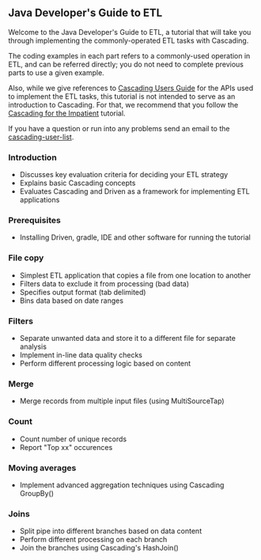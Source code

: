 ## Java Developer's Guide to ETL

Welcome to the Java Developer's Guide to ETL, a tutorial that will take you 
through implementing the commonly-operated ETL tasks with Cascading. 

The coding examples in each part refers to a commonly-used operation in ETL, 
and can be referred directly; you do not need to complete previous parts to 
use a given example. 

Also, while we give references to [Cascading Users Guide](http://docs.cascading.org/cascading/2.5/userguide/html) 
for the APIs used to implement the ETL tasks, this tutorial is not intended to 
serve as an introduction to Cascading. For that, we recommend that you follow
the [Cascading for the Impatient](http://docs.cascading.org/impatient) tutorial.

If you have a question or run into any problems send an email to 
the [cascading-user-list](https://groups.google.com/forum/#!forum/cascading-user).

### Introduction
* Discusses key evaluation criteria for deciding your ETL strategy
* Explains basic Cascading concepts
* Evaluates Cascading and Driven as a framework for implementing ETL applications

### Prerequisites
* Installing Driven, gradle, IDE and other software for running the tutorial

### File copy
* Simplest ETL application that copies a file from one location to another
* Filters data to exclude it from processing (bad data)
* Specifies output format (tab delimited)
* Bins data based on date ranges

### Filters
* Separate unwanted data and store it to a different file for separate analysis
* Implement in-line data quality checks
* Perform different processing logic based on content

### Merge
* Merge records from multiple input files (using MultiSourceTap)

### Count
* Count number of unique records
* Report "Top xx" occurences

### Moving averages
* Implement advanced aggregation techniques using Cascading GroupBy()

### Joins
* Split pipe into different branches based on data content
* Perform different processing on each branch
* Join the branches using Cascading's HashJoin()
 
